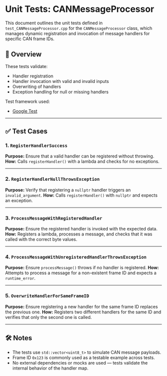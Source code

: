 # Unit Tests: CANMessageProcessor

This document outlines the unit tests defined in `test_CANMessageProcessor.cpp` for the `CANMessageProcessor` class, which manages dynamic registration and invocation of message handlers for specific CAN frame IDs.

## 🧪 Overview

These tests validate:
- Handler registration
- Handler invocation with valid and invalid inputs
- Overwriting of handlers
- Exception handling for null or missing handlers

Test framework used:
- [Google Test](https://github.com/google/googletest)

---

## ✅ Test Cases

### 1. `RegisterHandlerSuccess`
**Purpose:** Ensure that a valid handler can be registered without throwing.
**How:** Calls `registerHandler()` with a lambda and checks for no exceptions.

---

### 2. `RegisterHandlerNullThrowsException`
**Purpose:** Verify that registering a `nullptr` handler triggers an `invalid_argument`.
**How:** Calls `registerHandler()` with `nullptr` and expects an exception.

---

### 3. `ProcessMessageWithRegisteredHandler`
**Purpose:** Ensure the registered handler is invoked with the expected data.
**How:** Registers a lambda, processes a message, and checks that it was called with the correct byte values.

---

### 4. `ProcessMessageWithUnregisteredHandlerThrowsException`
**Purpose:** Ensure `processMessage()` throws if no handler is registered.
**How:** Attempts to process a message for a non-existent frame ID and expects a `runtime_error`.

---

### 5. `OverwriteHandlerForSameFrameID`
**Purpose:** Ensure registering a new handler for the same frame ID replaces the previous one.
**How:** Registers two different handlers for the same ID and verifies that only the second one is called.

---

## 🛠 Notes

- The tests use `std::vector<uint8_t>` to simulate CAN message payloads.
- Frame ID `0x123` is commonly used as a testable example across tests.
- No external dependencies or mocks are used — tests validate the internal behavior of the handler map.
